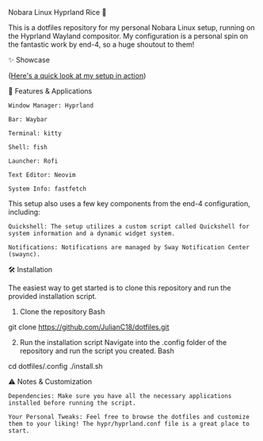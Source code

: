 Nobara Linux Hyprland Rice 👋

This is a dotfiles repository for my personal Nobara Linux setup, running on the Hyprland Wayland compositor. My configuration is a personal spin on the fantastic work by end-4, so a huge shoutout to them!

✨ Showcase



([Here's a quick look at my setup in action](https://youtu.be/uveNQMcxiCc?si=LsXGsuOZ-N4Sg09y))

🚀 Features & Applications

    Window Manager: Hyprland

    Bar: Waybar

    Terminal: kitty

    Shell: fish

    Launcher: Rofi

    Text Editor: Neovim

    System Info: fastfetch

This setup also uses a few key components from the end-4 configuration, including:

    Quickshell: The setup utilizes a custom script called Quickshell for system information and a dynamic widget system.

    Notifications: Notifications are managed by Sway Notification Center (swaync).

🛠️ Installation

The easiest way to get started is to clone this repository and run the provided installation script.

1. Clone the repository
Bash

git clone https://github.com/JulianC18/dotfiles.git

2. Run the installation script
Navigate into the .config folder of the repository and run the script you created.
Bash

cd dotfiles/.config
./install.sh

⚠️ Notes & Customization

    Dependencies: Make sure you have all the necessary applications installed before running the script.

    Your Personal Tweaks: Feel free to browse the dotfiles and customize them to your liking! The hypr/hyprland.conf file is a great place to start.
